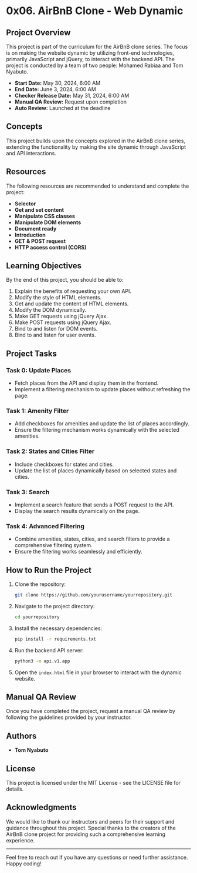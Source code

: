 # 0x06. AirBnB Clone - Web Dynamic

## Project Overview

This project is part of the curriculum for the AirBnB clone series. The focus is on making the website dynamic by utilizing front-end technologies, primarily JavaScript and jQuery, to interact with the backend API. The project is conducted by a team of two people: Mohamed Rabiaa and Tom Nyabuto.

- **Start Date:** May 30, 2024, 6:00 AM
- **End Date:** June 3, 2024, 6:00 AM
- **Checker Release Date:** May 31, 2024, 6:00 AM
- **Manual QA Review:** Request upon completion
- **Auto Review:** Launched at the deadline

## Concepts

This project builds upon the concepts explored in the AirBnB clone series, extending the functionality by making the site dynamic through JavaScript and API interactions.

## Resources

The following resources are recommended to understand and complete the project:

- **Selector**
- **Get and set content**
- **Manipulate CSS classes**
- **Manipulate DOM elements**
- **Document ready**
- **Introduction**
- **GET & POST request**
- **HTTP access control (CORS)**

## Learning Objectives

By the end of this project, you should be able to:

1. Explain the benefits of requesting your own API.
2. Modify the style of HTML elements.
3. Get and update the content of HTML elements.
4. Modify the DOM dynamically.
5. Make GET requests using jQuery Ajax.
6. Make POST requests using jQuery Ajax.
7. Bind to and listen for DOM events.
8. Bind to and listen for user events.

## Project Tasks

### Task 0: Update Places

- Fetch places from the API and display them in the frontend.
- Implement a filtering mechanism to update places without refreshing the page.

### Task 1: Amenity Filter

- Add checkboxes for amenities and update the list of places accordingly.
- Ensure the filtering mechanism works dynamically with the selected amenities.

### Task 2: States and Cities Filter

- Include checkboxes for states and cities.
- Update the list of places dynamically based on selected states and cities.

### Task 3: Search

- Implement a search feature that sends a POST request to the API.
- Display the search results dynamically on the page.

### Task 4: Advanced Filtering

- Combine amenities, states, cities, and search filters to provide a comprehensive filtering system.
- Ensure the filtering works seamlessly and efficiently.

## How to Run the Project

1. Clone the repository:
   ```bash
   git clone https://github.com/yourusername/yourrepository.git
   ```

2. Navigate to the project directory:
   ```bash
   cd yourrepository
   ```

3. Install the necessary dependencies:
   ```bash
   pip install -r requirements.txt
   ```

4. Run the backend API server:
   ```bash
   python3 -m api.v1.app
   ```

5. Open the `index.html` file in your browser to interact with the dynamic website.

## Manual QA Review

Once you have completed the project, request a manual QA review by following the guidelines provided by your instructor.

## Authors
- **Tom Nyabuto**

## License

This project is licensed under the MIT License - see the LICENSE file for details.

## Acknowledgments

We would like to thank our instructors and peers for their support and guidance throughout this project. Special thanks to the creators of the AirBnB clone project for providing such a comprehensive learning experience.

---

Feel free to reach out if you have any questions or need further assistance. Happy coding!
